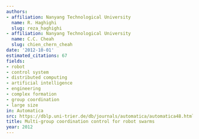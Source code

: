 ```yaml
---
authors:
- affiliation: Nanyang Technological University
  name: R. Haghighi
  slug: reza_haghighi
- affiliation: Nanyang Technological University
  name: C.C. Cheah
  slug: chien_chern_cheah
date: '2012-10-01'
estimated_citations: 67
fields:
- robot
- control system
- distributed computing
- artificial intelligence
- engineering
- complex formation
- group coordination
- large size
in: Automatica
src: https://dblp.uni-trier.de/db/journals/automatica/automatica48.html#HaghighiC12
title: Multi-group coordination control for robot swarms
year: 2012
---
```


